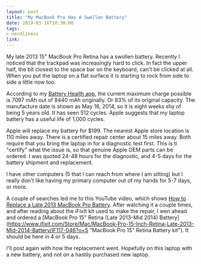 ```yaml
---
layout: post
title: "My MacBook Pro Has A Swollen Battery"
date: 2019-03-16T10:30:00
tags:
- nerdliness
link:
---
```

My late 2013 15" MacBook Pro Retina has a swollen battery. Recently I noticed that the trackpad was
increasingly hard to click. In fact the upper half, the bit closest to the space bar on the
keyboard, can't be clicked at all. When you put the laptop on a flat surface it is starting to rock
from side to side a little now too.

According to my [Battery Health
app](https://itunes.apple.com/us/app/battery-health-monitor-stats/id490192174 "Battery Health app"), the current maximum charge possible is 7097 mAh out of 8440 mAh
originally. Or 83% of its original capacity. The manufacture date is shown as May 16, 2014, so it is
eight weeks shy of being 5 years old. It has seen 512 cycles. Apple suggests that my laptop battery
has a useful life of 1,000 cycles.

Apple will replace my battery for $199. The nearest Apple store location is 110 miles away. There is
a certified repair center about 15 miles away. Both require that you bring the laptop in for a
diagnostic test first. This is ti "certify" what the issue is, so that genuine Apple OEM parts can
be ordered. I was quoted 24-48 hours for the diagnostic, and 4-5 days for the battery shipment and
replacement.

I have other computers (5 that I can reach from where I am sitting) but I really don't like having
my primary computer out of my hands for 5-7 days, or more.

A couple of searches led me to this YouTube video, which shows [How to Replace a Late 2013 MacBook
Pro Battery](https://www.youtube.com/watch?v=rfHHIERH2J0 "Repair: MacBook Pro 15, Late 2013 Battery
Replacement [ENGLISH]"). After watching it a couple times, and after reading about the iFixIt kit
used to make the repair, I wen ahead and ordered a [MacBook Pro 15" Retina (Late 2013-Mid 2014)
Battery](https://www.ifixit.com/Store/Mac/MacBook-Pro-15-Inch-Retina-Late-2013-Mid-2014-Battery/IF117-046?o=5
"MacBook Pro 15" Retina Battery kit"). It should be here in 4 or 5 days.

I'll post again with how the replacement went. Hopefully on this laptop with a new battery, and not
on a hastily purchased new laptop.
